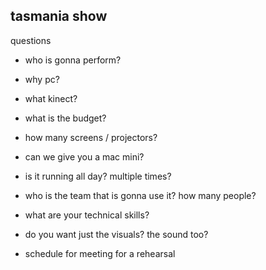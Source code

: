 ## tasmania show

questions

* who is gonna perform?

* why pc?

* what kinect?

* what is the budget?

* how many screens / projectors?

* can we give you a mac mini?

* is it running all day? multiple times?

* who is the team that is gonna use it? how many people?

* what are your technical skills?

* do you want just the visuals? the sound too?

* schedule for meeting for a rehearsal
